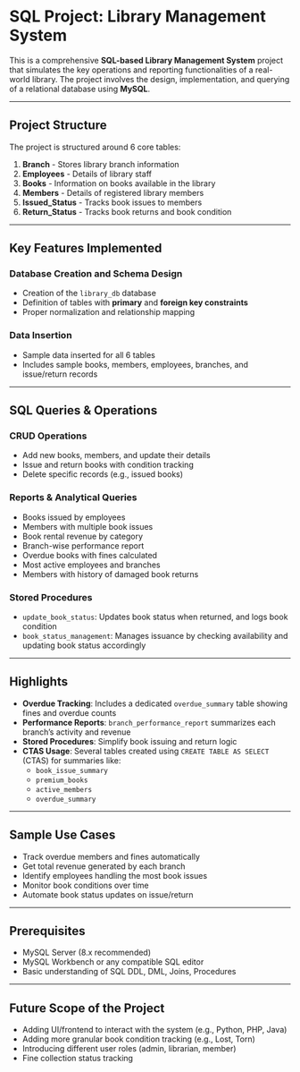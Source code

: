 # SQL Project: Library Management System

This is a comprehensive **SQL-based Library Management System** project that simulates the key operations and reporting functionalities of a real-world library. The project involves the design, implementation, and querying of a relational database using **MySQL**.

---

## Project Structure

The project is structured around 6 core tables:

1. **Branch** - Stores library branch information
2. **Employees** - Details of library staff
3. **Books** - Information on books available in the library
4. **Members** - Details of registered library members
5. **Issued_Status** - Tracks book issues to members
6. **Return_Status** - Tracks book returns and book condition

---

## Key Features Implemented

### **Database Creation and Schema Design**
- Creation of the `library_db` database
- Definition of tables with **primary** and **foreign key constraints**
- Proper normalization and relationship mapping

### **Data Insertion**
- Sample data inserted for all 6 tables
- Includes sample books, members, employees, branches, and issue/return records

---

## SQL Queries & Operations

### **CRUD Operations**
- Add new books, members, and update their details
- Issue and return books with condition tracking
- Delete specific records (e.g., issued books)

### **Reports & Analytical Queries**
- Books issued by employees
- Members with multiple book issues
- Book rental revenue by category
- Branch-wise performance report
- Overdue books with fines calculated
- Most active employees and branches
- Members with history of damaged book returns

### **Stored Procedures**
- `update_book_status`: Updates book status when returned, and logs book condition
- `book_status_management`: Manages issuance by checking availability and updating book status accordingly

---

## Highlights

- **Overdue Tracking**: Includes a dedicated `overdue_summary` table showing fines and overdue counts
- **Performance Reports**: `branch_performance_report` summarizes each branch’s activity and revenue
- **Stored Procedures**: Simplify book issuing and return logic
- **CTAS Usage**: Several tables created using `CREATE TABLE AS SELECT` (CTAS) for summaries like:
  - `book_issue_summary`
  - `premium_books`
  - `active_members`
  - `overdue_summary`

---

## Sample Use Cases

- Track overdue members and fines automatically
- Get total revenue generated by each branch
- Identify employees handling the most book issues
- Monitor book conditions over time
- Automate book status updates on issue/return

---

## Prerequisites

- MySQL Server (8.x recommended)
- MySQL Workbench or any compatible SQL editor
- Basic understanding of SQL DDL, DML, Joins, Procedures

---

## Future Scope of the Project

- Adding UI/frontend to interact with the system (e.g., Python, PHP, Java)
- Adding more granular book condition tracking (e.g., Lost, Torn)
- Introducing different user roles (admin, librarian, member)
- Fine collection status tracking

